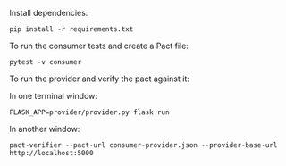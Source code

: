 Install dependencies:

    pip install -r requirements.txt

To run the consumer tests and create a Pact file:

    pytest -v consumer

To run the provider and verify the pact against it:
    
In one terminal window:

    FLASK_APP=provider/provider.py flask run

In another window:

    pact-verifier --pact-url consumer-provider.json --provider-base-url http://localhost:5000
